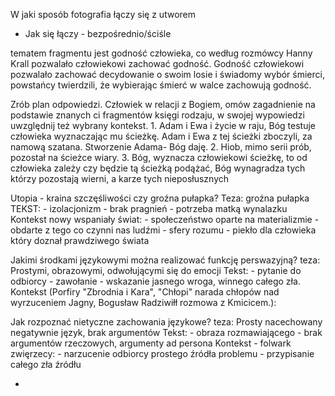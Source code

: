 W jaki sposób fotografia łączy się z utworem
- Jak się łączy - bezpośrednio/ściśle

tematem fragmentu jest godność człowieka, co według rozmówcy Hanny Krall pozwalało człowiekowi zachować godność. 
	Godność człowiekowi pozwalało zachować decydowanie o swoim losie i świadomy wybór śmierci, powstańcy twierdzili, że wybierając śmierć w walce zachowują godność.

Zrób plan odpowiedzi. Człowiek w relacji z Bogiem, omów zagadnienie na podstawie znanych ci fragmentów księgi rodzaju, w swojej wypowiedzi uwzględnij też wybrany kontekst.
	1. Adam i Ewa i życie w raju, Bóg testuje człowieka wyznaczając mu ścieżkę. Adam i Ewa z tej ścieżki zboczyli, za namową szatana. Stworzenie Adama- Bóg daję. 
	2. Hiob, mimo serii prób, pozostał na ścieżce wiary.
	3. Bóg, wyznacza człowiekowi ścieżkę, to od człowieka zależy czy będzie tą ścieżką podążać, Bóg wynagradza tych którzy pozostają wierni, a karze tych nieposłusznych

Utopia - kraina szczęśliwości czy groźna pułapka?
	Teza: groźna pułapka
		TEKST:
		 - izolacjonizm
		 - brak pragnień
		 - potrzeba matką wynalazku
		 Kontekst nowy wspaniały świat: 
		 - społeczeństwo oparte na materializmie
		 - obdarte z tego co czynni nas ludźmi - sfery rozumu
		 - piekło dla człowieka który doznał prawdziwego świata

Jakimi środkami językowymi można realizować funkcję perswazyjną?
	teza: Prostymi, obrazowymi, odwołującymi się do emocji
	Tekst:
		- pytanie do odbiorcy
		- zawołanie
		- wskazanie jasnego wroga, winnego całego zła.
	Kontekst (Porfiry "Zbrodnia i Kara", "Chłopi" narada chłopów nad wyrzuceniem Jagny, Bogusław Radziwiłł rozmowa z Kmicicem.): 

Jak rozpoznać nietyczne zachowania językowe?
	teza: Prosty nacechowany negatywnie język, brak argumentów
	Tekst:
	- obraza rozmawiającego
	- brak argumentów rzeczowych, argumenty ad persona
	Kontekst - folwark zwięrzecy:
	- narzucenie odbiorcy prostego źródła problemu
	- przypisanie całego zła źródłu

- 
